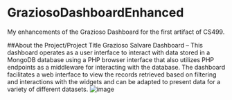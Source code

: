 # GraziosoDashboardEnhanced
My enhancements of the Grazioso Dashboard for the first artifact of CS499.

##About the Project/Project Title
Grazioso Salvare Dashboard – This dashboard operates as a user interface to interact with data stored in a MongoDB database using a PHP browser interface that also utilizes PHP endpoints as a middleware for interacting with the database. The dashboard facilitates a web interface to view the records retrieved based on filtering and interactions with the widgets and can be adapted to present data for a variety of different datasets.
![image](https://user-images.githubusercontent.com/79430515/230752257-34e047f8-d13c-423b-99c3-dd89d65711d3.png)

